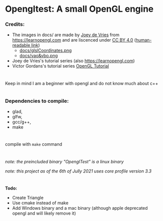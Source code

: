 # Opengltest: A small OpenGL engine 
### Credits:
* The images in docs/ are made by [Joey de Vries](https://twitter.com/JoeyDeVriez) from https://learnopengl.com and are liscenced under [CC BY 4.0](https://creativecommons.org/licenses/by/4.0/legalcode) ([human-readable link](https://creativecommons.org/licenses/by-nc/4.0/))
  * [docs/glslCoordinates.png](https://learnopengl.com/img/getting-started/ndc.png)
  * [docs/vao&vbo.png](https://learnopengl.com/img/getting-started/vertex_array_objects.png)
* Joey de Vries's tutorial series (also https://learnopengl.com)
* Victor Gordans's tutorial series [OpenGL Tutorial](https://www.youtube.com/watch?v=XpBGwZNyUh0&list=PLPaoO-vpZnumdcb4tZc4x5Q-v7CkrQ6M-)

#

Keep in mind I am a beginner with opengl and do not know much about c++

#

### Dependencies to **compile**:
* glad,
* glfw,
* gcc/g++,
* make

#

compile with `make` command

#

*note: the preincluded binary "OpenglTest" is a linux binary*

*note: this project as of the 6th of Jully 2021 uses core profile version 3.3*

#

**Todo:**
* Create Triangle
* Use cmake instead of make
* Add Windows binary and a mac binary (although apple deprecated opengl and will likely remove it)
